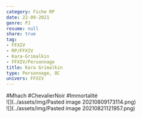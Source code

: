 ```yaml
---
category: Fiche RP
date: 22-09-2021
genre: PJ
resume: null
share: true
tag:
- FFXIV
- RP/FFXIV
- Kara-Grimalkin
- FFXIV/Personnage
title: Kara Grimalkin
type: Personnage, OC
univers: FFXIV
---
```


#Mhach #ChevalierNoir #Immortalité  
![](../assets/img/Pasted image 20210809173114.png)  
![](../assets/img/Pasted image 20210821121957.png)